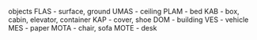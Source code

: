 objects
FLAS - surface, ground
UMAS - ceiling
PLAM - bed
KAB - box, cabin, elevator, container 
KAP - cover, shoe
DOM - building
VES - vehicle
MES - paper
MOTA - chair, sofa
MOTE - desk

